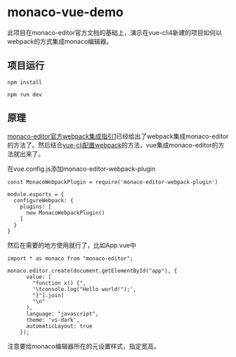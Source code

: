 # monaco-vue-demo
此项目在monaco-editor官方文档的基础上，演示在vue-cli4新建的项目如何以webpack的方式集成monaco编辑器。

## 项目运行
```
npm install
```

```
npm run dev
```

## 原理
[monaco-editor官方webpack集成指引1](https://github.com/Microsoft/monaco-editor/blob/HEAD/docs/integrate-esm.md#option-1-using-the-monaco-editor-loader-plugin)已经给出了webpack集成monaco-editor的方法了。然后结合[vue-cli配置webpack](https://cli.vuejs.org/zh/guide/webpack.html#%E7%AE%80%E5%8D%95%E7%9A%84%E9%85%8D%E7%BD%AE%E6%96%B9%E5%BC%8F)的方法，vue集成monaco-editor的方法就出来了。

在vue.config.js添加monaco-editor-webpack-plugin
```
const MonacoWebpackPlugin = require('monaco-editor-webpack-plugin')

module.exports = {
  configureWebpack: {
    plugins: [
      new MonacoWebpackPlugin()
    ]
  }
}
``` 
然后在需要的地方使用就行了，比如App.vue中
```
import * as monaco from "monaco-editor";

monaco.editor.create(document.getElementById("app"), {
      value: [
        "function x() {",
        '\tconsole.log("Hello world!");',
        "}"].join(
        "\n"
      ),
      language: "javascript",
      theme: 'vs-dark',
      automaticLayout: true
    });
```
注意要给monaco编辑器所在的元设置样式，指定宽高。


